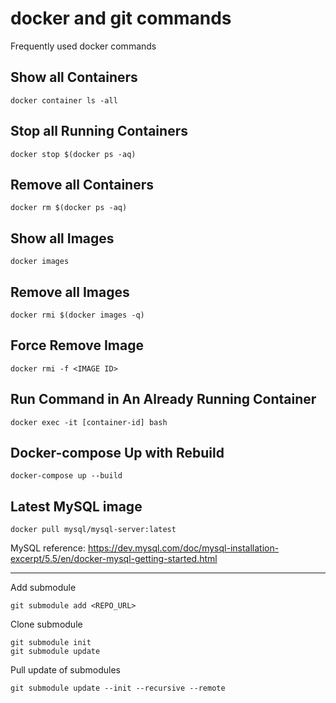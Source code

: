 # docker and git commands
Frequently used docker commands

## Show all Containers

```
docker container ls -all
```

## Stop all Running Containers

```
docker stop $(docker ps -aq)
```

## Remove all Containers

```
docker rm $(docker ps -aq)
```

## Show all Images

```
docker images
```

## Remove all Images

```
docker rmi $(docker images -q)
```

## Force Remove Image

```
docker rmi -f <IMAGE ID>
```

## Run Command in An Already Running Container

```
docker exec -it [container-id] bash
```

## Docker-compose Up with Rebuild

```
docker-compose up --build
```

## Latest MySQL image

```
docker pull mysql/mysql-server:latest
```

MySQL reference: https://dev.mysql.com/doc/mysql-installation-excerpt/5.5/en/docker-mysql-getting-started.html



------

Add submodule

```
git submodule add <REPO_URL>
```

Clone submodule

```
git submodule init
git submodule update
```

Pull update of submodules

```
git submodule update --init --recursive --remote
```




